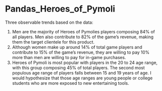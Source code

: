 # Pandas_Heroes_of_Pymoli
Three observable trends based on the data:
1. Men are the majority of Heroes of Pymolies players composing 84% of all players. Men also contribute to 82% of the game’s revenue, making them the target clientele for this product.
2. Although women make up around 14% of total game players and contribute to 15% of the game’s revenue, they are willing to pay 10% more than men are willing to pay for in-game purchases. 
3. Heroes of Pymoli is most popular with players in the 20 to 24 age range, with this group composing 45% of total players. The second most populous age range of players falls between 15 and 19 years of age. I would hypothesize that those age ranges are young people or college students who are more exposed to new entertaining tools. 


